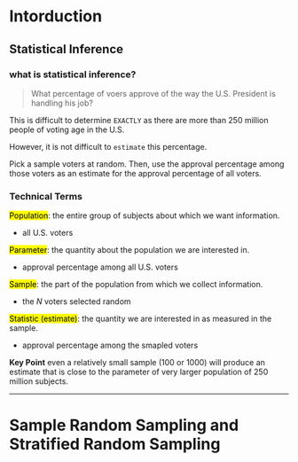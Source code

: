# Intorduction  
## Statistical Inference 
### what is statistical inference?
> What percentage of voers approve of the way the U.S. President is handling his job?

This is difficult to determine `EXACTLY` as there are more than 250 million people of voting age in the U.S. 

However, it is not difficult to `estimate` this percentage.

Pick a sample voters at random.
Then, use the approval percentage among those voters as an estimate for the approval percentage of all voters.

### Technical Terms
<mark>Population</mark>: the entire group of subjects about which we want information.
- all U.S. voters 

<mark>Parameter</mark>: the quantity about the population we are interested in. 
- approval percentage among all U.S. voters

<mark>Sample</mark>: the part of the population from which we collect information. 
- the $N$ voters selected random

<mark>Statistic (estimate)</mark>: the quantity we are interested in as measured in the sample.
- approval percentage among the smapled voters

**Key Point**
even  a relatively small sample (100 or 1000) will produce an estimate that is close to the parameter of very larger population of 250 million subjects.

--- 
# Sample Random Sampling and Stratified Random Sampling 



